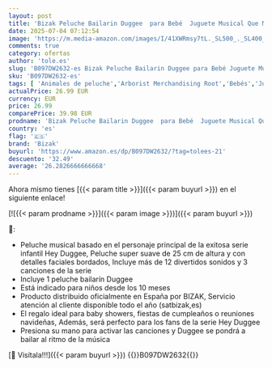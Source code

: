 ```yaml
---
layout: post
title: 'Bizak Peluche Bailarin Duggee  para Bebé  Juguete Musical Que Mueve Las Orejas con Diferentes Sonidos y Canciones  Peluche de 25 cm'
date: 2025-07-04 07:12:54
image: 'https://m.media-amazon.com/images/I/41XWRmsy7tL._SL500_._SL400_.jpg'
comments: true
category: ofertas
author: 'tole.es'
slug: 'B097DW2632-es Bizak Peluche Bailarin Duggee para Bebé Juguete Musical...'
sku: 'B097DW2632-es'
tags: [ 'Animales de peluche','Arborist Merchandising Root','Bebés','Juguetes','Juguetes y juegos','Peluches','Self Service','Special Features Stores','b6d17eda-2c26-45ed-a098-453a9f96e839_0','b6d17eda-2c26-45ed-a098-453a9f96e839_2801','bebé','bizak','🇪🇸', ]
actualPrice: 26.99 EUR
currency: EUR
price: 26.99
comparePrice: 39.98 EUR
prodname: 'Bizak Peluche Bailarin Duggee  para Bebé  Juguete Musical Que Mueve Las Orejas con Diferentes Sonidos y Canciones  Peluche de 25 cm'
country: 'es'
flag: '🇪🇸'
brand: 'Bizak'
buyurl: 'https://www.amazon.es/dp/B097DW2632/?tag=tolees-21'
descuento: '32.49'
average: '26.2826666666668'
---
```


Ahora mismo tienes [{{< param title >}}]({{< param buyurl >}}) en el siguiente enlace!

[![{{< param prodname >}}]({{< param image >}})]({{< param buyurl >}})

🔎:

- Peluche musical basado en el personaje principal de la exitosa serie infantil Hey Duggee, Peluche super suave de 25 cm de altura y con detalles faciales bordados, Incluye más de 12 divertidos sonidos y 3 canciones de la serie
- Incluye 1 peluche bailarín Duggee
- Está indicado para niños desde los 10 meses
- Producto distribuido oficialmente en España por BIZAK, Servicio atención al cliente disponible todo el año (satbizak,es)
- El regalo ideal para baby showers, fiestas de cumpleaños o reuniones navideñas, Además, será perfecto para los fans de la serie Hey Duggee
- Presiona su mano para activar las canciones y Duggee se pondrá a bailar al ritmo de la música

[🛒 Visítala!!!]({{< param buyurl >}})
{{<world>}}B097DW2632{{</world>}}
